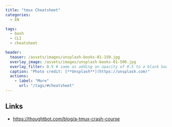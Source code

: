 ```yaml
---
title: "tmux Cheatsheet"
categories:
  - EN

tags:
  - bash
  - CLI
  - cheatsheet

header:
  teaser: /assets/images/unsplash-books-01-150.jpg
  overlay_image: /assets/images/unsplash-books-01-500.jpg
  overlay_filter: 0.5 # same as adding an opacity of 0.5 to a black background
  caption: "Photo credit: [**Unsplash**](https://unsplash.com)"
  actions:
    - label: "More"
      url: "/tags/#cheatsheet"
---
```



## Links
* https://thoughtbot.com/blog/a-tmux-crash-course
